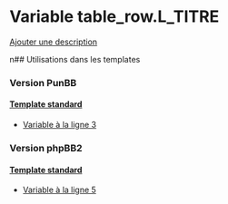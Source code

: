 # Variable table_row.L_TITRE
[Ajouter une description](https://fa-tvars.appspot.com/table_row.L_TITRE)

n## Utilisations dans les templates

### Version PunBB

#### [Template standard](punbb/standard.md)
* [Variable à la ligne 3](../punbb/standard.tpl#L3)

### Version phpBB2

#### [Template standard](subsilver/standard.md)
* [Variable à la ligne 5](../subsilver/standard.tpl#L5)